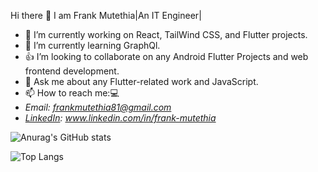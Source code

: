    Hi there 👋 I am Frank Mutethia|An IT Engineer| 

- 🔭 I’m currently working on React, TailWind CSS, and Flutter projects.
- 🌱 I’m currently learning GraphQl.
- 👍 I’m looking to collaborate on any Android Flutter Projects and web frontend development.
- 💬 Ask me about any Flutter-related work and JavaScript.
- 📫 How to reach me:💻
 -   *Email: frankmutethia81@gmail.com*
 -  *[LinkedIn](www.linkedin.com/in/frank-mutethia): www.linkedin.com/in/frank-mutethia*
<!-- - ⚡ Fun fact: A dollar might just make that lane switch. -->

![Anurag's GitHub stats](https://github-readme-stats.vercel.app/api?username=frankmutethia&theme=blue-green&show_icons=true)


![Top Langs](https://github-readme-stats.vercel.app/api/top-langs/?username=frankmutethia&layout=compact)
